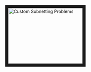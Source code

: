 

<a href="https://www.youtube.com/watch?v=GAB1w69J9tQ" target="blank">

<img src="https://www.youtube.com/watch?v=GAB1w69J9tQ" alt="Custom Subnetting Problems" width="240" height="180" border="10" />
</a>
